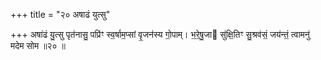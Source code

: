 +++
title = "२० अषाढं युत्सु"

+++
अषा॑ढं यु॒त्सु पृत॑नासु॒ पप्रि॑ꣳ स्व॒र्षाम॒प्सां वृ॒जन॑स्य गो॒पाम्। भ॒रे॒षु॒जा सु॑क्षि॒तिꣳ सु॒श्रव॑सं॒ जय॑न्तं॒ त्वामनु॑ मदेम सोम ॥२० ॥